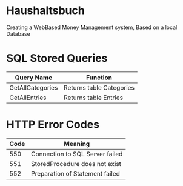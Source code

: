 # Haushaltsbuch
Creating a WebBased Money Management system, Based on a local Database

# SQL Stored Queries
Query Name | Function
--- | ---
GetAllCategories |  Returns table Categories
GetAllEntries   |  Returns table Entries

# HTTP Error Codes
Code | Meaning
--- | ---
550 | Connection to SQL Server failed
551 | StoredProcedure does not exist
552 | Preparation of Statement failed
